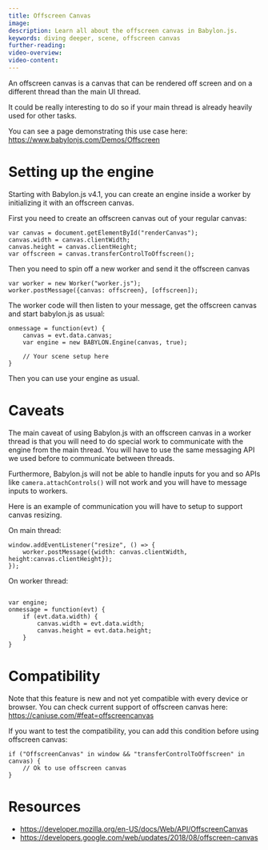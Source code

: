 ```yaml
---
title: Offscreen Canvas
image: 
description: Learn all about the offscreen canvas in Babylon.js.
keywords: diving deeper, scene, offscreen canvas
further-reading:
video-overview:
video-content:
---
```


An offscreen canvas is a canvas that can be rendered off screen and on a different thread than the main UI thread.

It could be really interesting to do so if your main thread is already heavily used for other tasks.

You can see a page demonstrating this use case here: https://www.babylonjs.com/Demos/Offscreen

<Youtube id="zYrZNROQzKQ"/>

# Setting up the engine
Starting with Babylon.js v4.1, you can create an engine inside a worker by initializing it with an offscreen canvas.

First you need to create an offscreen canvas out of your regular canvas:
```
var canvas = document.getElementById("renderCanvas");
canvas.width = canvas.clientWidth;
canvas.height = canvas.clientHeight;
var offscreen = canvas.transferControlToOffscreen();
```

Then you need to spin off a new worker and send it the offscreen canvas

```
var worker = new Worker("worker.js"); 
worker.postMessage({canvas: offscreen}, [offscreen]);
```

The worker code will then listen to your message, get the offscreen canvas and start babylon.js as usual:

```
onmessage = function(evt) {
    canvas = evt.data.canvas;
    var engine = new BABYLON.Engine(canvas, true);

    // Your scene setup here
}
```

Then you can use your engine as usual.

# Caveats
The main caveat of using Babylon.js with an offscreen canvas in a worker thread is that you will need to do special work to communicate with the engine from the main thread. You will have to use the same messaging API we used before to communicate between threads.

Furthermore, Babylon.js will not be able to handle inputs for you and so APIs like `camera.attachControls()` will not work and you will have to message inputs to workers.

Here is an example of communication you will have to setup to support canvas resizing.

On main thread:
```
window.addEventListener("resize", () => {
    worker.postMessage({width: canvas.clientWidth, height:canvas.clientHeight});
});
```

On worker thread:
```

var engine;
onmessage = function(evt) {
    if (evt.data.width) {
        canvas.width = evt.data.width;
        canvas.height = evt.data.height;
    }
}
```

# Compatibility

Note that this feature is new and not yet compatible with every device or browser.
You can check current support of offscreen canvas here: https://caniuse.com/#feat=offscreencanvas

If you want to test the compatibility, you can add this condition before using offscreen canvas:
```
if ("OffscreenCanvas" in window && "transferControlToOffscreen" in canvas) { 
    // Ok to use offscreen canvas
}
```

# Resources
- https://developer.mozilla.org/en-US/docs/Web/API/OffscreenCanvas
- https://developers.google.com/web/updates/2018/08/offscreen-canvas